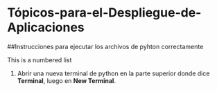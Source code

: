# Tópicos-para-el-Despliegue-de-Aplicaciones

##Instrucciones para ejecutar los archivos de pyhton correctamente

This is a numbered list

1. Abrir una nueva terminal de python en la parte superior donde dice **Terminal**, luego en **New Terminal**.


   
